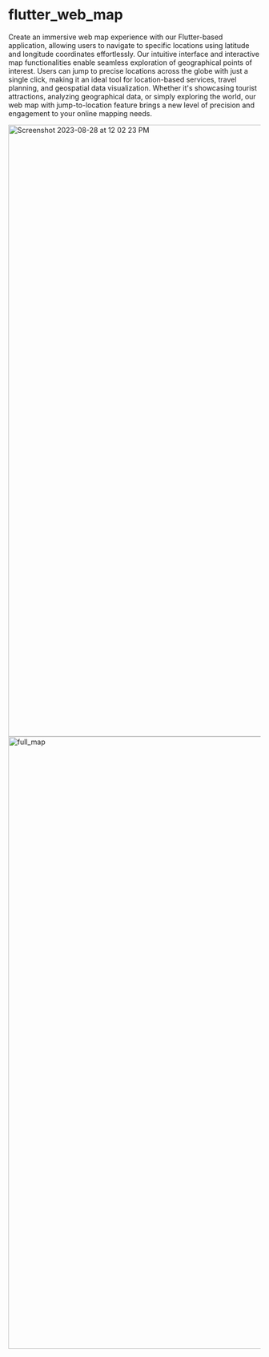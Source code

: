 # flutter_web_map

Create an immersive web map experience with our Flutter-based application, allowing users to navigate to specific locations using latitude and longitude coordinates effortlessly. Our intuitive interface and interactive map functionalities enable seamless exploration of geographical points of interest. Users can jump to precise locations across the globe with just a single click, making it an ideal tool for location-based services, travel planning, and geospatial data visualization. Whether it's showcasing tourist attractions, analyzing geographical data, or simply exploring the world, our web map with jump-to-location feature brings a new level of precision and engagement to your online mapping needs.


<img width="1222" alt="Screenshot 2023-08-28 at 12 02 23 PM" src="https://github.com/faizanmehar/flutter_web_map/assets/42297811/c81f5e94-1452-4679-a183-ee2112a2bf99">
<img width="1223" alt="full_map" src="https://github.com/faizanmehar/flutter_web_map/assets/42297811/1b165fb0-2e09-4085-af9c-fc16bd9144f1">
